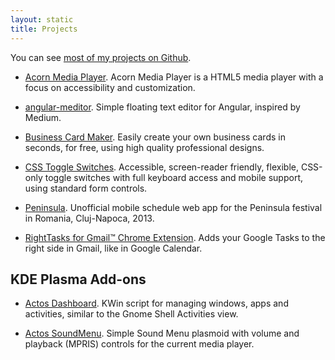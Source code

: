 ```yaml
---
layout: static
title: Projects
---
```


You can see [most of my projects on Github](https://github.com/ghinda).

* [Acorn Media Player](http://ghinda.net/acornmediaplayer/).
Acorn Media Player is a HTML5 media player with a focus on accessibility and customization.

* [angular-meditor](http://ghinda.net/angular-meditor/).
Simple floating text editor for Angular, inspired by Medium.

* [Business Card Maker](http://bizcardmaker.com/).
Easily create your own business cards in seconds, for free, using high quality professional designs.

* [CSS Toggle Switches](http://ghinda.net/css-toggle-switch/).
Accessible, screen-reader friendly, flexible, CSS-only toggle switches with full keyboard access and mobile support, using standard form controls.

* [Peninsula](https://github.com/ghinda/peninsula).
Unofficial mobile schedule web app for the Peninsula festival in Romania, Cluj-Napoca, 2013.

* [RightTasks for Gmail™ Chrome Extension](https://chrome.google.com/webstore/detail/righttasks-for-gmail/hgniockidojcaaolfcbbkaaakbjdebpe).
Adds your Google Tasks to the right side in Gmail, like in Google Calendar.


KDE Plasma Add-ons
------------------

* [Actos Dashboard](http://kde-look.org/content/show.php/Actos+Dashboard?content=163711).
KWin script for managing windows, apps and activities, similar to the Gnome Shell Activities view.

* [Actos SoundMenu](http://kde-look.org/content/show.php/Actos+SoundMenu?content=163707).
Simple Sound Menu plasmoid with volume and playback (MPRIS) controls for the current media player.

